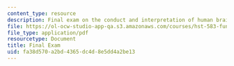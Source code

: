 ```yaml
---
content_type: resource
description: Final exam on the conduct and interpretation of human brain mapping studies.
file: https://ol-ocw-studio-app-qa.s3.amazonaws.com/courses/hst-583-functional-magnetic-resonance-imaging-data-acquisition-and-analysis-fall-2008/fa38d570a2bd4365dc4d8e5dd4a2be13_final.pdf
file_type: application/pdf
resourcetype: Document
title: Final Exam
uid: fa38d570-a2bd-4365-dc4d-8e5dd4a2be13
---
```

